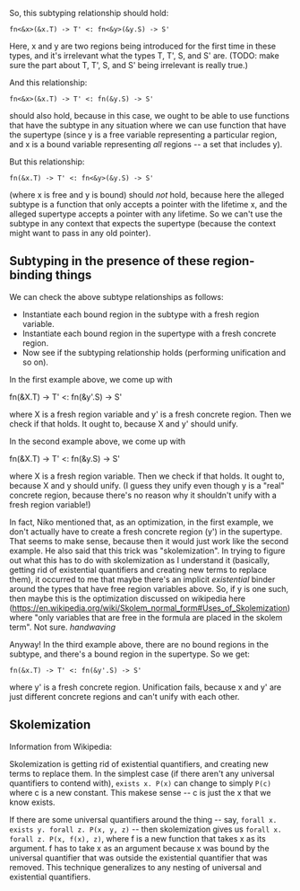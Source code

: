 So, this subtyping relationship should hold:

    fn<&x>(&x.T) -> T' <: fn<&y>(&y.S) -> S'

Here, x and y are two regions being introduced for the first time in
these types, and it's irrelevant what the types T, T', S, and S' are.
(TODO: make sure the part about T, T', S, and S' being
irrelevant is really true.)

And this relationship:

    fn<&x>(&x.T) -> T' <: fn(&y.S) -> S'

should also hold, because in this case, we ought to be able to use
functions that have the subtype in any situation where we can use
function that have the supertype (since y is a free variable
representing a particular region, and x is a bound variable
representing *all* regions -- a set that includes y).

But this relationship:

    fn(&x.T) -> T' <: fn<&y>(&y.S) -> S'

(where x is free and y is bound) should *not* hold, because here the
alleged subtype is a function that only accepts a pointer with the
lifetime x, and the alleged supertype accepts a pointer with any
lifetime.  So we can't use the subtype in any context that expects the
supertype (because the context might want to pass in any old pointer).

## Subtyping in the presence of these region-binding things

We can check the above subtype relationships as follows:

  * Instantiate each bound region in the subtype with a fresh region
    variable.
  * Instantiate each bound region in the supertype with a fresh
    concrete region.
  * Now see if the subtyping relationship holds (performing
    unification and so on).

In the first example above, we come up with

  fn(&X.T) -> T' <: fn(&y'.S) -> S'

where X is a fresh region variable and y' is a fresh concrete region.
Then we check if that holds.  It ought to, because X and y' should
unify.

In the second example above, we come up with

  fn(&X.T) -> T' <: fn(&y.S) -> S'

where X is a fresh region variable.  Then we check if that holds.  It
ought to, because X and y should unify.  (I guess they unify even
though y is a "real" concrete region, because there's no reason why it
shouldn't unify with a fresh region variable!)

In fact, Niko mentioned that, as an optimization, in the first
example, we don't actually have to create a fresh concrete region (y')
in the supertype.  That seems to make sense, because then it would
just work like the second example.  He also said that this trick was
"skolemization".  In trying to figure out what this has to do with
skolemization as I understand it (basically, getting rid of
existential quantifiers and creating new terms to replace them), it
occurred to me that maybe there's an implicit *existential* binder
around the types that have free region variables above.  So, if y is
one such, then maybe this is the optimization discussed on wikipedia
here
(https://en.wikipedia.org/wiki/Skolem_normal_form#Uses_of_Skolemization)
where "only variables that are free in the formula are placed in the
skolem term".  Not sure.  *handwaving*

Anyway!  In the third example above, there are no bound regions in the
subtype, and there's a bound region in the supertype.  So we get:

    fn(&x.T) -> T' <: fn(&y'.S) -> S'

where y' is a fresh concrete region.  Unification fails, because x and
y' are just different concrete regions and can't unify with each
other.

## Skolemization

Information from Wikipedia:

Skolemization is getting rid of existential quantifiers, and creating
new terms to replace them.  In the simplest case (if there aren't any
universal quantifiers to contend with), `exists x. P(x)` can change to
simply `P(c)` where c is a new constant.  This makese sense -- c is
just the x that we know exists.

If there are some universal quantifiers around the thing -- say,
`forall x. exists y. forall z. P(x, y, z)` -- then skolemization gives
us `forall x. forall z. P(x, f(x), z)`, where f is a new function that
takes x as its argument.  f has to take x as an argument because x was
bound by the universal quantifier that was outside the existential
quantifier that was removed.  This technique generalizes to any
nesting of universal and existential quantifiers.